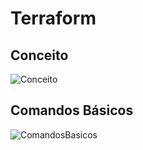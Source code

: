 # Terraform 


## Conceito

![Conceito](https://user-images.githubusercontent.com/73538320/159992643-8f5e44bc-aef6-4203-9dfe-5a2d3aaa3dc9.PNG)


## Comandos Básicos
![ComandosBasicos](https://user-images.githubusercontent.com/73538320/159992978-b60d453a-12a2-465d-a431-ba3f61b4c511.PNG)

